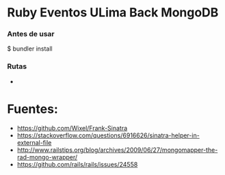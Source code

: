 # Ruby Eventos ULima Back MongoDB

### Antes de usar

  $ bundler install

### Rutas

  +

# Fuentes:

+ https://github.com/Wixel/Frank-Sinatra
+ https://stackoverflow.com/questions/6916626/sinatra-helper-in-external-file
+ http://www.railstips.org/blog/archives/2009/06/27/mongomapper-the-rad-mongo-wrapper/
+ https://github.com/rails/rails/issues/24558
